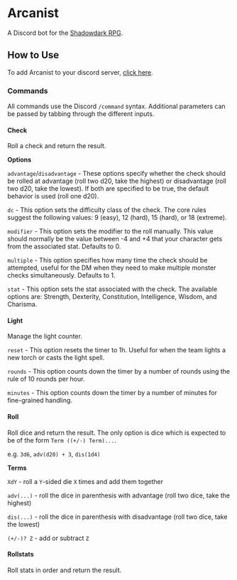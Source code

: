 # Arcanist

A Discord bot for the [Shadowdark RPG](https://www.thearcanelibrary.com/pages/shadowdark).

## How to Use

To add Arcanist to your discord server, [click here](https://discord.com/api/oauth2/authorize?client_id=1121532418738901113&permissions=277025392640&scope=bot).

### Commands

All commands use the Discord `/command` syntax. Additional parameters can be passed by tabbing through the different inputs.

#### Check

Roll a check and return the result.

__Options__

`advantage`/`disadvantage` - These options specify whether the check should be rolled at advantage (roll two d20, take the highest) or disadvantage (roll two d20, take the lowest). If both are specified to be true, the default behavior is used (roll one d20).

`dc` - This option sets the difficulty class of the check. The core rules suggest the following values: 9 (easy), 12 (hard), 15 (hard), or 18 (extreme).

`modifier` - This option sets the modifier to the roll manually. This value should normally be the value between -4 and +4 that your character gets from the associated stat. Defaults to 0.

`multiple` - This option specifies how many time the check should be attempted, useful for the DM when they need to make multiple monster checks simultaneously. Defaults to 1.

`stat` - This option sets the stat associated with the check. The available options are: Strength, Dexterity, Constitution, Intelligence, Wisdom, and Charisma.

#### Light

Manage the light counter.

`reset` - This option resets the timer to 1h. Useful for when the team lights a new torch or casts the light spell.

`rounds` - This option counts down the timer by a number of rounds using the rule of 10 rounds per hour.

`minutes` - This option counts down the timer by a number of minutes for fine-grained handling.

#### Roll

Roll dice and return the result. The only option is dice which is expected to be of the form `Term ((+/-) Term)...`.

e.g. `3d6`, `adv(d20) + 3`, `dis(1d4)`

__Terms__

`XdY` - roll a `Y`-sided die `X` times and add them together

`adv(...)` - roll the dice in parenthesis with advantage (roll two dice, take the highest)

`dis(...)` - roll the dice in parenthesis with disadvantage (roll two dice, take the lowest)

`(+/-)? Z` - add or subtract `Z`

#### Rollstats

Roll stats in order and return the result.
